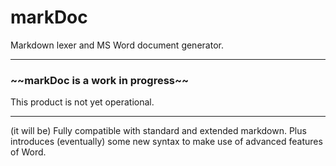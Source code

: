# markDoc
Markdown lexer and MS Word document generator.

---

### ~~markDoc is a work in progress\~~
This product is not yet operational.

---

(it will be) Fully compatible with standard and extended markdown. Plus introduces (eventually) some new syntax to make use of advanced features of Word.
